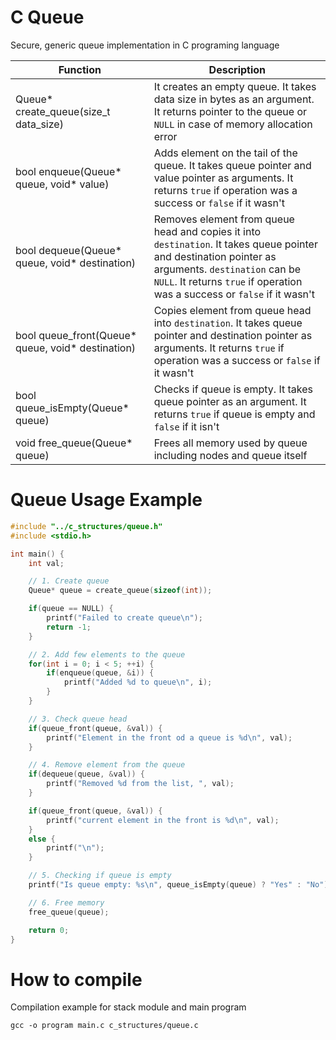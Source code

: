 # C Queue 
Secure, generic queue implementation in C programing language

| Function | Description |
|---|---|
| Queue* create_queue(size_t data_size) | It creates an empty queue. It takes data size in bytes as an argument. It returns pointer to the queue or ```NULL``` in case of memory allocation error |
| bool enqueue(Queue* queue, void* value) | Adds element on the tail of the queue. It takes queue pointer and value pointer as arguments. It returns ```true``` if operation was a success or ```false``` if it wasn't |
| bool dequeue(Queue* queue, void* destination) | Removes element from queue head and copies it into ```destination```. It takes queue pointer and destination pointer as arguments. ```destination``` can be ```NULL```.  It returns ```true``` if operation was a success or ```false``` if it wasn't |
| bool queue_front(Queue* queue, void* destination) | Copies element from queue head into ```destination```. It takes queue pointer and destination pointer as arguments. It returns ```true``` if operation was a success or ```false``` if it wasn't |
| bool queue_isEmpty(Queue* queue) | Checks if queue is empty. It takes queue pointer as an argument. It returns ```true``` if queue is empty and ```false``` if it isn't |
| void free_queue(Queue* queue) | Frees all memory used by queue including nodes and queue itself |

# Queue Usage Example

```c
#include "../c_structures/queue.h"
#include <stdio.h>

int main() {
    int val;

    // 1. Create queue
    Queue* queue = create_queue(sizeof(int));

    if(queue == NULL) {
        printf("Failed to create queue\n");
        return -1;
    }

    // 2. Add few elements to the queue
    for(int i = 0; i < 5; ++i) {
        if(enqueue(queue, &i)) {
            printf("Added %d to queue\n", i);
        }
    }

    // 3. Check queue head
    if(queue_front(queue, &val)) {
        printf("Element in the front od a queue is %d\n", val);
    }

    // 4. Remove element from the queue
    if(dequeue(queue, &val)) {
        printf("Removed %d from the list, ", val);
    }

    if(queue_front(queue, &val)) {
        printf("current element in the front is %d\n", val);
    }
    else {
        printf("\n");
    }

    // 5. Checking if queue is empty
    printf("Is queue empty: %s\n", queue_isEmpty(queue) ? "Yes" : "No");

    // 6. Free memory
    free_queue(queue);

    return 0;
}
```

# How to compile
Compilation example for stack module and main program
```
gcc -o program main.c c_structures/queue.c
```